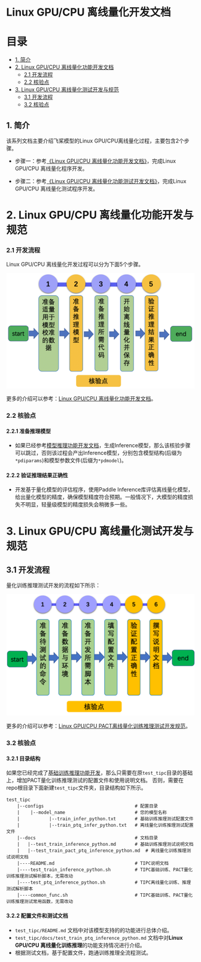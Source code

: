 # Linux GPU/CPU 离线量化开发文档

# 目录

- [1. 简介](#1)
- [2. Linux GPU/CPU 离线量化功能开发文档](#2)
    - [2.1 开发流程](#2.1)
    - [2.2 核验点](#2.2)
- [3. Linux GPU/CPU 离线量化测试开发与规范](#3)
    - [3.1 开发流程](#3.1)
    - [3.2 核验点](#3.2)

<a name="1"></a>

## 1. 简介

该系列文档主要介绍飞桨模型的Linux GPU/CPU离线量化过程，主要包含2个步骤。


- 步骤一：参考[《Linux GPU/CPU 离线量化功能开发文档》](./ptq_infer_python.md)，完成Linux GPU/CPU 离线量化程序开发。

- 步骤二：参考[《Linux GPU/CPU 离线量化功能测试开发文档》](./test_ptq_infer_python.md)，完成Linux GPU/CPU 离线量化测试程序开发。


<a name="2"></a>

# 2. Linux GPU/CPU 离线量化功能开发与规范

<a name="2.1"></a>

### 2.1 开发流程

Linux GPU/CPU 离线量化开发过程可以分为下面5个步骤。

<div align="center">
    <img src="../images/post_infer_quant_guide.png" width="800">
</div>


更多的介绍可以参考：[Linux GPU/CPU 离线量化功能开发文档](./ptq_infer_python.md)。

<a name="2.2"></a>

### 2.2 核验点

#### 2.2.1 准备推理模型

* 如果已经参考[模型推理功能开发文档](../train_infer_python/infer_python.md)，生成Inference模型，那么该核验步骤可以跳过，否则该过程会产出Inference模型，分别包含模型结构(后缀为`*pdiparams`)和模型参数文件(后缀为`*pdmodel`)。

#### 2.2.2 验证推理结果正确性

* 开发基于量化模型的评估程序，使用Paddle Inference库评估离线量化模型，给出量化模型的精度，确保模型精度符合预期。一般情况下，大模型的精度损失不明显，轻量级模型的精度损失会稍微多一些。

<a name="3"></a>

# 3. Linux GPU/CPU 离线量化测试开发与规范

## 3.1 开发流程


量化训练推理测试开发的流程如下所示：
<div align="center">
    <img src="../images/test_ptq_pact_train_infer.png" width="800">
</div>

更多的介绍可以参考：[Linux GPU/CPU PACT离线量化训练推理测试开发规范](./test_ptq_infer_python.md)。


### 3.2 核验点

#### 3.2.1 目录结构

如果您已经完成了[基础训练推理功能开发](../train_infer_python/README.md)，那么只需要在原`test_tipc`目录的基础上，增加PACT量化训练推理测试的配置文件和使用说明文档。
否则，需要在repo根目录下面新建`test_tipc`文件夹，目录结构如下所示。

```
test_tipc
    |--configs                                  # 配置目录
    |    |--model_name                          # 您的模型名称
    |           |--train_infer_python.txt       # 基础训练推理测试配置文件
    |           |--train_ptq_infer_python.txt   # 离线量化训练推理测试配置文件
    |--docs                                     # 文档目录
    |   |--test_train_inference_python.md       # 基础训练推理测试说明文档
    |   |--test_train_pact_ptq_inference_python.md  # 离线量化训练推理测试说明文档
    |----README.md                              # TIPC说明文档
    |----test_train_inference_python.sh         # TIPC基础训练、PACT量化训练推理测试解析脚本，无需改动
    |----test_ptq_inference_python.sh           # TIPC离线量化训练、推理测试解析脚本
    |----common_func.sh                         # TIPC基础训练、PACT量化训练推理测试常用函数，无需改动
```

#### 3.2.2 配置文件和测试文档

* `test_tipc/README.md` 文档中对该模型支持的的功能进行总体介绍。
* `test_tipc/docs/test_train_ptq_inference_python.md` 文档中对**Linux GPU/CPU 离线量化训练推理**的功能支持情况进行介绍。
* 根据测试文档，基于配置文件，跑通训练推理全流程测试。